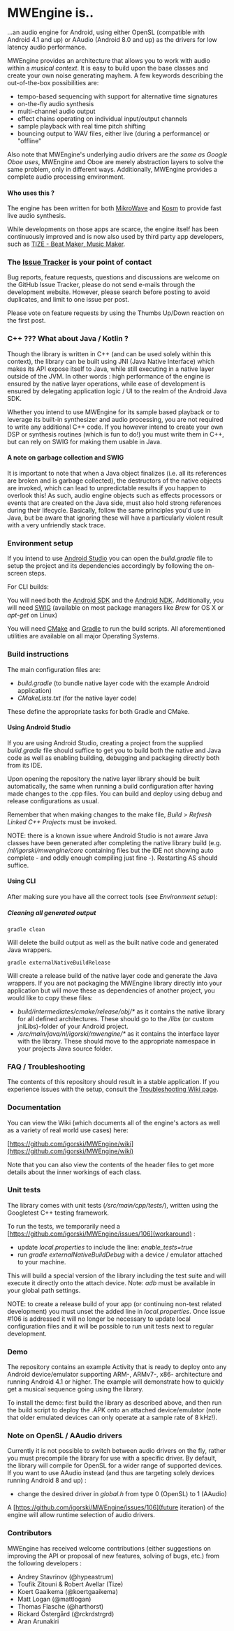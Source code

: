 MWEngine is..
=============

...an audio engine for Android, using either OpenSL (compatible with Android 4.1 and up) or AAudio
(Android 8.0 and up) as the drivers for low latency audio performance.

MWEngine provides an architecture that allows you to work with audio within a _musical context_. It is easy to
build upon the base classes and create your own noise generating mayhem. A few keywords describing the
out-of-the-box possibilities are:

 * tempo-based sequencing with support for alternative time signatures
 * on-the-fly audio synthesis
 * multi-channel audio output
 * effect chains operating on individual input/output channels
 * sample playback with real time pitch shifting
 * bouncing output to WAV files, either live (during a performance) or "offline"

Also note that MWEngine's underlying audio drivers are _the same as Google Oboe uses_, MWEngine and
Oboe are merely abstraction layers to solve the same problem, only in different ways. Additionally, MWEngine provides a complete audio processing environment.

#### Who uses this ?

The engine has been written for both [MikroWave](https://play.google.com/store/apps/details?id=nl.igorski.mikrowave.free&hl=en) and
[Kosm](https://play.google.com/store/apps/details?id=nl.igorski.kosm&hl=en) to provide fast live audio synthesis.

While developments on those apps are scarce, the engine itself has been continuously improved and is now also
used by third party app developers, such as [TIZE - Beat Maker, Music Maker](https://play.google.com/store/apps/details?id=com.tizemusic.tize).

### The [Issue Tracker](https://github.com/igorski/MWEngine/issues?q=is%3Aissue+is%3Aopen+sort%3Aupdated-desc) is your point of contact

Bug reports, feature requests, questions and discussions are welcome on the GitHub Issue Tracker, please do not send e-mails through the development website. However, please search before posting to avoid duplicates, and limit to one issue per post.

Please vote on feature requests by using the Thumbs Up/Down reaction on the first post.

### C++ ??? What about Java / Kotlin ?

Though the library is written in C++ (and can be used solely within this context), the library can be built using JNI
(Java Native Interface) which makes its API expose itself to Java, while still executing in a native layer outside of
the JVM. In other words : high performance of the engine is ensured by the native layer operations, while
ease of development is ensured by delegating application logic / UI to the realm of the Android Java SDK.

Whether you intend to use MWEngine for its sample based playback or to leverage its built-in synthesizer and
audio processing, you are not required to write any additional C++ code. If you however intend to create your own
DSP or synthesis routines (which is fun to do!) you must write them in C++, but can rely on SWIG for making them usable in Java.

#### A note on garbage collection and SWIG

It is important to note that when a Java object finalizes (i.e. all its references are broken and is garbage collected), the
destructors of the native objects are invoked, which can lead to unpredictable results if you happen to overlook this!
As such, audio engine objects such as effects processors or events that are created on the Java side, must also hold
strong references during their lifecycle. Basically, follow the same principles you'd use in Java, but be
aware that ignoring these will have a particularly violent result with a very unfriendly stack trace.

### Environment setup

If you intend to use [Android Studio](https://developer.android.com/studio/) you can open the
_build.gradle_ file to setup the project and its dependencies accordingly by following the on-screen
steps.

For CLI builds:

You will need both the [Android SDK](https://developer.android.com/studio/index.html) and the [Android NDK](https://developer.android.com/ndk/downloads/index.html).
Additionally, you will need [SWIG](http://www.swig.org) (available on most package managers like _Brew_ for OS X or _apt-get_ on Linux)

You will need [CMake](https://cmake.org) and [Gradle](https://gradle.org) to run the build scripts. All aforementioned utilities are available on all major Operating Systems.

### Build instructions

The main configuration files are:

 * _build.gradle_ (to bundle native layer code with the example Android application)
 * _CMakeLists.txt_ (for the native layer code)
 
These define the appropriate tasks for both Gradle and CMake.
 
#### Using Android Studio

If you are using Android Studio, creating a project from the supplied _build.gradle_ file should
suffice to get you to build both the native and Java code as well as enabling building, debugging and
packaging directly both from its IDE.

Upon opening the repository the native layer library should be built automatically, the same when
running a build configuration after having made changes to the .cpp files. You can build and deploy
using debug and release configurations as usual.

Remember that when making changes to the make file, _Build > Refresh Linked C++ Projects_ must be invoked.

NOTE: there is a known issue where Android Studio is not aware Java classes have been generated
after completing the native library build (e.g. _/nl/igorski/mwengine/core_ containing files but
the IDE not showing auto complete - and oddly enough compiling just fine -). Restarting AS should suffice.

#### Using CLI

After making sure you have all the correct tools (see _Environment setup_):

##### Cleaning all generated output

```
gradle clean
```

Will delete the build output as well as the built native code and generated Java wrappers.

```
gradle externalNativeBuildRelease
```

Will create a release build of the native layer code and generate the Java wrappers. If you are
not packaging the MWEngine library directly into your application but will move these as dependencies
of another project, you would like to copy these files:

 * _build/intermediates/cmake/release/obj/*_ as it contains the native library for all defined architectures.
  These should go to the _/libs_ (or custom jniLibs)-folder of your Android project.
 * _/src/main/java/nl/igorski/mwengine/*_ as it contains the interface layer with the library. These
  should move to the appropriate namespace in your projects Java source folder.

### FAQ / Troubleshooting

The contents of this repository should result in a stable application. If you experience issues with
the setup, consult the [Troubleshooting Wiki page](https://github.com/igorski/MWEngine/wiki/Troubleshooting-MWEngine).

### Documentation

You can view the Wiki (which documents all of the engine's actors as well as a variety of real world
use cases) here:

[https://github.com/igorski/MWEngine/wiki](https://github.com/igorski/MWEngine/wiki)

Note that you can also view the contents of the header files to get more details about the inner
workings of each class.

### Unit tests

The library comes with unit tests (_/src/main/cpp/tests/_), written using the Googletest C++ testing framework.

To run the tests, we temporarily need a [https://github.com/igorski/MWEngine/issues/106](workaround) :

 * update _local.properties_ to include the line: _enable_tests=true_
 * run _gradle externalNativeBuildDebug_ with a device / emulator attached to your machine.
 
This will build a special version of the library including the test suite and will execute it directly onto the
attach device. Note: _adb_ must be available in your global path settings.

NOTE: to create a release build of your app (or continuing non-test related development) you must unset
the added line in _local.properties_. Once issue #106 is addressed it will no longer be necessary to
update local configuration files and it will be possible to run unit tests next to regular development.

### Demo

The repository contains an example Activity that is ready to deploy onto any Android device/emulator supporting ARM-, ARMv7-,
x86- architecture and running Android 4.1 or higher. The example will demonstrate how to quickly get a musical
sequence going using the library.

To install the demo: first build the library as described above, and then run the build script to deploy the .APK onto an
attached device/emulator (note that older emulated devices can only operate at a sample rate of 8 kHz!).

### Note on OpenSL / AAudio drivers

Currently it is not possible to switch between audio drivers on the fly, rather you must precompile
the library for use with a specific driver. By default, the library will compile for OpenSL for a
wider range of supported devices. If you want to use AAudio instead (and thus are targeting solely
devices running Android 8 and up) :

 * change the desired driver in _global.h_ from type 0 (OpenSL) to 1 (AAudio)

A [https://github.com/igorski/MWEngine/issues/106](future iteration) of the engine will allow runtime selection of audio drivers.

### Contributors

MWEngine has received welcome contributions (either suggestions on improving the API or proposal of new features,
solving of bugs, etc.) from the following developers :

 * Andrey Stavrinov (@hypeastrum)
 * Toufik Zitouni & Robert Avellar (Tize)
 * Koert Gaaikema (@koertgaaikema)
 * Matt Logan (@mattlogan)
 * Thomas Flasche (@harthorst)
 * Rickard Östergård (@rckrdstrgrd)
 * Aran Arunakiri
